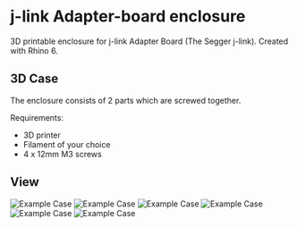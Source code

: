 # j-link Adapter-board enclosure
3D printable enclosure for j-link Adapter Board (The Segger j-link). Created with Rhino 6.

## 3D Case

The enclosure consists of 2 parts which are screwed together. 

Requirements:
* 3D printer 
* Filament of your choice
* 4 x 12mm M3 screws

## View
![Example Case](iso1.jpg)
![Example Case](iso2.jpg)
![Example Case](IMG_20191224_133136.jpg)
![Example Case](IMG_20191224_133216.jpg)
![Example Case](IMG_20191224_133234.jpg)
![Example Case](jlink-adapter.jpg)


